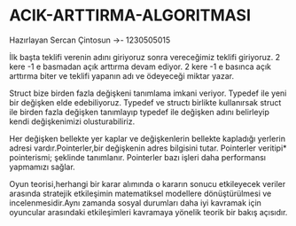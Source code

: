 # ACIK-ARTTIRMA-ALGORITMASI

Hazırlayan
Sercan Çintosun ->- 1230505015

İlk başta teklifi verenin  adını giriyoruz sonra vereceğimiz teklifi giriyoruz.
2 kere -1 e basmadan açık arttırma devam ediyor.
2 kere -1 e basınca  açık arttırma biter ve teklifi yapanın adı ve ödeyeceği miktar yazar.

Struct bize birden fazla değişkeni tanımlama imkani veriyor.
Typedef ile yeni bir değişken elde edebiliyoruz.
Typedef ve structı birlikte kullanırsak struct ile birden fazla değişken tanımlayıp typedef ile değişken adını belirleyip kendi değişkenimizi olusturabiliriz.

Her değişken bellekte yer kaplar ve değişkenlerin bellekte kapladığı yerlerin adresi vardır.Pointerler,bir değişkenin adres bilgisini tutar.
Pointerler veritipi* pointerismi; şeklinde tanımlanır.
Pointerler bazı işleri daha performansı yapmamızı sağlar.

Oyun teorisi,herhangi bir karar alımında o kararın sonucu etkileyecek veriler arasında stratejik etkileşimin matematiksel modellere dönüştürülmesi ve incelenmesidir.Aynı zamanda sosyal durumları daha iyi kavramak için  oyuncular arasındaki etkileşimleri kavramaya yönelik teorik bir bakış açısıdır.


